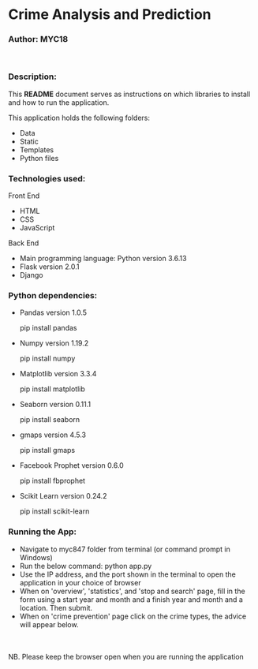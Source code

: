 # Crime Analysis and Prediction
### Author: MYC18

<br>

### Description:
This <b>README</b> document serves as instructions on which libraries to install and how to run the application.

This application holds the following folders:
- Data
- Static
- Templates
- Python files


### Technologies used:
Front End
- HTML
- CSS
- JavaScript

Back End
- Main programming language: Python version 3.6.13
- Flask version 2.0.1
- Django
### Python dependencies:
- Pandas version 1.0.5

  pip install pandas  

- Numpy version 1.19.2
  
  pip install numpy 

- Matplotlib version 3.3.4

  pip install matplotlib  
  
- Seaborn version 0.11.1

  pip install seaborn  
  
- gmaps version 4.5.3

  pip install gmaps 
  
- Facebook Prophet version 0.6.0

  pip install fbprophet
  
- Scikit Learn version 0.24.2

  pip install scikit-learn
  
### Running the App:
- Navigate to myc847 folder from terminal (or command prompt in Windows)
- Run the below command: python app.py
- Use the IP address, and the port shown in the terminal to open the application in your choice of browser
- When on 'overview', 'statistics', and 'stop and search' page, fill in the form using a start year and month and a finish year and month and a location. Then submit.
- When on 'crime prevention' page click on the crime types, the advice will appear below.
<br>
  <br>
NB. Please keep the browser open when you are running the application



